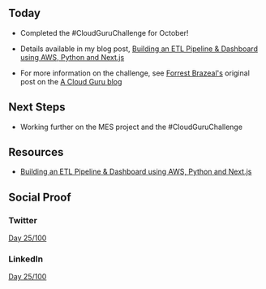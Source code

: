 ## Today

- Completed the #CloudGuruChallenge for October!

- Details available in my blog post, [Building an ETL Pipeline & Dashboard using AWS, Python and Next.js](https://solutionspace.hashnode.dev/building-an-etl-pipeline-and-dashboard-using-aws-python-and-nextjs)

- For more information on the challenge, see [Forrest Brazeal's](https://github.com/forrestbrazeal) original post on the [A Cloud Guru blog](https://acloudguru.com/blog/engineering/cloudguruchallenge-python-aws-etl)

## Next Steps

- Working further on the MES project and the #CloudGuruChallenge

## Resources

- [Building an ETL Pipeline & Dashboard using AWS, Python and Next.js](https://solutionspace.hashnode.dev/building-an-etl-pipeline-and-dashboard-using-aws-python-and-nextjs)

## Social Proof

### Twitter

[Day 25/100](https://twitter.com/quinceleaf/status/1316664833845145602)

### LinkedIn

[Day 25/100](https://www.linkedin.com/posts/brian-ibbotson_building-an-etl-pipeline-dashboard-using-activity-6722432597819056128-czBs)
